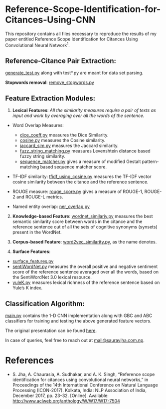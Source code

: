 # Reference-Scope-Identification-for-Citances-Using-CNN

This repository contains all files necessary to reproduce the results of my paper entitled Reference Scope Identification for Citances Using Convolutional Neural Network<sup>1</sup>.
## Reference-Citance Pair Extraction:
[generate_test.py](https://github.com/Saurav0074/Reference-Scope-Identification-for-Citances-Using-CNN/blob/master/generate_test.py) along with test*.py are meant for data set parsing.

**Stopwords removal**: [remove_stopwords.py](https://github.com/Saurav0074/Reference-Scope-Identification-for-Citances-Using-CNN/blob/master/remove_stopwords.py)

## Feature Extraction Modules:

1. **Lexical Features**: *All the similarity measures require a pair of texts as input and work by averaging over all the words of the sentence.* 
- Word Overlap Measures: 
  - [dice_coeff.py](https://github.com/Saurav0074/Reference-Scope-Identification-for-Citances-Using-CNN/blob/master/dice_coeff.py) measures the Dice Similarity.  
  - [cosine.py](https://github.com/Saurav0074/Reference-Scope-Identification-for-Citances-Using-CNN/blob/master/cosine.py) measures the Cosine similarity.
  - [jaccard_sim.py](https://github.com/Saurav0074/Reference-Scope-Identification-for-Citances-Using-CNN/blob/master/jaccard_sim.py) measures the Jaccard similarity.
  - [fuzz_string_matching.py](https://github.com/Saurav0074/Reference-Scope-Identification-for-Citances-Using-CNN/blob/master/fuzz_string_matching.py) measures Levenshtein distance based fuzzy string similarity.
  - [sequence_matcher.py](https://github.com/Saurav0074/Reference-Scope-Identification-for-Citances-Using-CNN/blob/master/sequence_matcher.py) gives a measure of modified Gestalt pattern-matching based sequence matcher score.

- TF-IDF similarity: [tfidf_using_cosine.py](https://github.com/Saurav0074/Reference-Scope-Identification-for-Citances-Using-CNN/blob/master/tfidf_using_cosine.py) measures the TF-IDF vector cosine similarity between the citance and the reference sentence.

- ROUGE measure: [rouge_score.py](https://github.com/Saurav0074/Reference-Scope-Identification-for-Citances-Using-CNN/blob/master/rouge_score.py) gives a measure of ROUGE-1, ROUGE-2 and ROUGE-L metrics.

- Named entity overlap: [ner_overlap.py](https://github.com/Saurav0074/Reference-Scope-Identification-for-Citances-Using-CNN/blob/master/ner_overlap.py)


2. **Knowledge-based Feature**: [wordnet_similariy.py](https://github.com/Saurav0074/Reference-Scope-Identification-for-Citances-Using-CNN/blob/master/wordnet_similarity.py) measures the best semantic similarity score between words in the citance and the reference sentence out of all the sets of cognitive synonyms (synsets) present in the WordNet.

3. **Corpus-based Feature**: [word2vec_similarity.py](https://github.com/Saurav0074/Reference-Scope-Identification-for-Citances-Using-CNN/blob/master/word2vec_similarity.py), as the name denotes.

4. **Surface Features**: 
- [surface_features.py](https://github.com/Saurav0074/Reference-Scope-Identification-for-Citances-Using-CNN/blob/master/surface_features.py)
- [sentiWordNet.py](https://github.com/Saurav0074/Reference-Scope-Identification-for-Citances-Using-CNN/blob/master/sentiWordNet.py) measures the overall positive and negative sentiment score of the reference sentence averaged over all the words, based on the SentiWordNet 3.0 lexical resource.
- [yuleK.py](https://github.com/Saurav0074/Reference-Scope-Identification-for-Citances-Using-CNN/blob/master/yuleK.py) measures lexical richness of the reference sentence based on Yule’s K index.

## Classification Algorithm: 
[main.py](https://github.com/Saurav0074/Reference-Scope-Identification-for-Citances-Using-CNN/blob/master/main.py) contains the 1-D CNN implementation along with GBC and ABC classifiers for training and testing the above generated feature vectors.

The original presentation can be found [here](https://www.slideshare.net/SauravJha28/reference-scope-identification-of-citances-using-convolutional-neural-network).

In case of queries, feel free to reach out at mail@sauravjha.com.np. 

# References
- S. Jha, A. Chaurasia, A. Sudhakar, and A. K. Singh, “Reference scope identification for citances using
convolutional neural networks,” in Proceedings of the 14th International Conference on Natural Language
Processing (ICON-2017). Kolkata, India: NLP Association of India, December 2017, pp. 23–32. [Online].
Available: http://www.aclweb.org/anthology/W/W17/W17-7504
